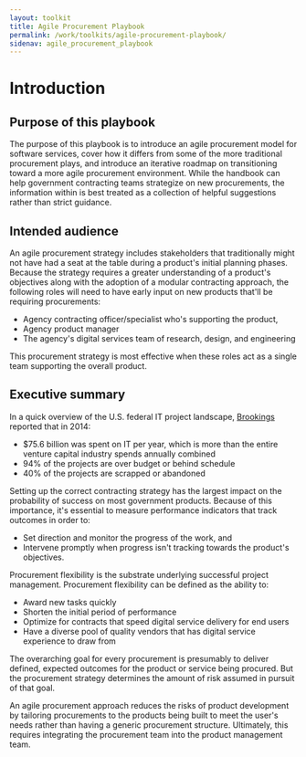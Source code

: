 ```yaml
---
layout: toolkit
title: Agile Procurement Playbook
permalink: /work/toolkits/agile-procurement-playbook/
sidenav: agile_procurement_playbook
---
```


# Introduction

## Purpose of this playbook

The purpose of this playbook is to introduce an agile procurement model for software services, cover how it differs from some of the more traditional procurement plays, and introduce an iterative roadmap on transitioning toward a more agile procurement environment. While the handbook can help government contracting teams strategize on new procurements, the information within is best treated as a collection of helpful suggestions rather than strict guidance.

## Intended audience

An agile procurement strategy includes stakeholders that traditionally might not have had a seat at the table during a product's initial planning phases. Because the strategy requires a greater understanding of a product's objectives along with the adoption of a modular contracting approach, the following roles will need to have early input on new products that'll be requiring procurements:

- Agency contracting officer/specialist who's supporting the product,
- Agency product manager
- The agency's digital services team of research, design, and engineering

This procurement strategy is most effective when these roles act as a single team supporting the overall product.

## Executive summary

In a quick overview of the U.S. federal IT project landscape, [Brookings](https://www.brookings.edu/blog/techtank/2015/08/25/doomed-challenges-and-solutions-to-government-it-projects/) reported that in 2014:

- $75.6 billion was spent on IT per year, which is more than the entire venture capital industry spends annually combined
- 94% of the projects are over budget or behind schedule
- 40% of the projects are scrapped or abandoned

Setting up the correct contracting strategy has the largest impact on the probability of success on most government products. Because of this importance, it's essential to measure performance indicators that track outcomes in order to:

- Set direction and monitor the progress of the work, and
- Intervene promptly when progress isn't tracking towards the product's objectives.

Procurement flexibility is the substrate underlying successful project management. Procurement flexibility can be defined as the ability to:

- Award new tasks quickly
- Shorten the initial period of performance
- Optimize for contracts that speed digital service delivery for end users
- Have a diverse pool of quality vendors that has digital service experience to draw from

The overarching goal for every procurement is presumably to deliver defined, expected outcomes for the product or service being procured. But the procurement strategy determines the amount of risk assumed in
pursuit of that goal.

An agile procurement approach reduces the risks of product development by tailoring procurements to the products being built to meet the user's needs rather than having a generic procurement structure. Ultimately, this requires integrating the procurement team into the product management team.
